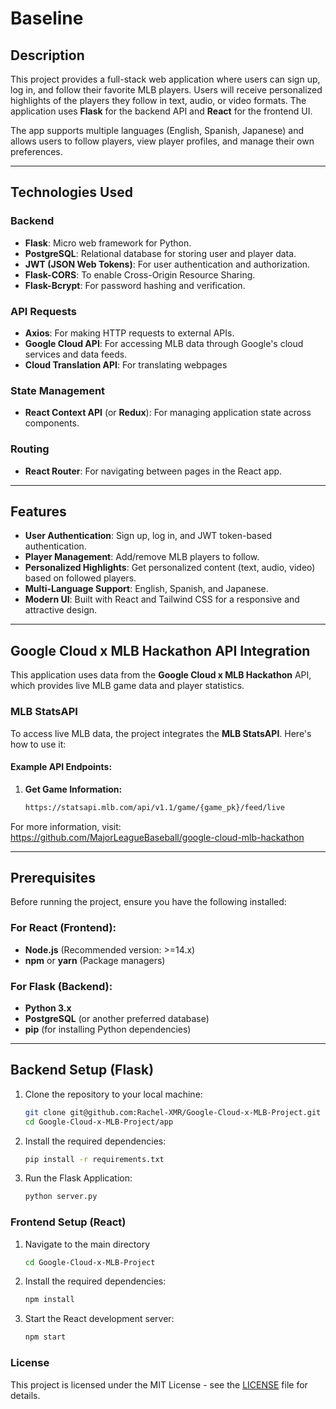 # Baseline

## Description

This project provides a full-stack web application where users can sign up, log in, and follow their favorite MLB players. Users will receive personalized highlights of the players they follow in text, audio, or video formats. The application uses **Flask** for the backend API and **React** for the frontend UI. 

The app supports multiple languages (English, Spanish, Japanese) and allows users to follow players, view player profiles, and manage their own preferences.

---

## Technologies Used
### Backend
- **Flask**: Micro web framework for Python.
- **PostgreSQL**: Relational database for storing user and player data.
- **JWT (JSON Web Tokens)**: For user authentication and authorization.
- **Flask-CORS**: To enable Cross-Origin Resource Sharing.
- **Flask-Bcrypt**: For password hashing and verification.

### API Requests
- **Axios**: For making HTTP requests to external APIs.
- **Google Cloud API**: For accessing MLB data through Google's cloud services and data feeds.
- **Cloud Translation API**: For translating webpages

### State Management
- **React Context API** (or **Redux**): For managing application state across components.

### Routing
- **React Router**: For navigating between pages in the React app.

---

## Features

- **User Authentication**: Sign up, log in, and JWT token-based authentication.
- **Player Management**: Add/remove MLB players to follow.
- **Personalized Highlights**: Get personalized content (text, audio, video) based on followed players.
- **Multi-Language Support**: English, Spanish, and Japanese.
- **Modern UI**: Built with React and Tailwind CSS for a responsive and attractive design.

---

## Google Cloud x MLB Hackathon API Integration

This application uses data from the **Google Cloud x MLB Hackathon** API, which provides live MLB game data and player statistics.

### MLB StatsAPI
To access live MLB data, the project integrates the **MLB StatsAPI**. Here's how to use it:

#### Example API Endpoints:
1. **Get Game Information:**
   ```bash
   https://statsapi.mlb.com/api/v1.1/game/{game_pk}/feed/live

For more information, visit: https://github.com/MajorLeagueBaseball/google-cloud-mlb-hackathon

---

## Prerequisites

Before running the project, ensure you have the following installed:

### For React (Frontend):
- **Node.js** (Recommended version: >=14.x)
- **npm** or **yarn** (Package managers)

### For Flask (Backend):
- **Python 3.x**
- **PostgreSQL** (or another preferred database)
- **pip** (for installing Python dependencies)

---

## Backend Setup (Flask)

1. Clone the repository to your local machine:
   ```bash
   git clone git@github.com:Rachel-XMR/Google-Cloud-x-MLB-Project.git
   cd Google-Cloud-x-MLB-Project/app
   
2. Install the required dependencies: 
   ```bash
   pip install -r requirements.txt

3. Run the Flask Application:
   ```python 
   python server.py
   
### Frontend Setup (React)

1. Navigate to the main directory
   ```bash
   cd Google-Cloud-x-MLB-Project
   
2. Install the required dependencies:
   ```bash
   npm install

3. Start the React development server: 
   ```bash
   npm start

### License
This project is licensed under the MIT License - see the [LICENSE](LICENSE) file for details.
